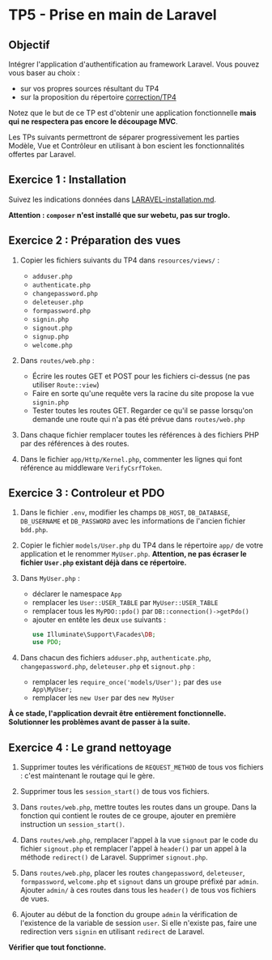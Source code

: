 TP5 - Prise en main de Laravel
==============================

Objectif
--------

Intégrer l'application d'authentification au framework Laravel.
Vous pouvez vous baser au choix :

- sur vos propres sources résultant du TP4
- sur la proposition du répertoire [correction/TP4](correction/TP4)

Notez que le but de ce TP est d'obtenir une application fonctionnelle **mais qui ne respectera pas encore le découpage MVC**.

Les TPs suivants permettront de séparer progressivement les parties Modèle, Vue et Contrôleur en utilisant à bon escient les fonctionnalités offertes par Laravel.


Exercice 1 : Installation
-------------------------

Suivez les indications données dans [LARAVEL-installation.md](LARAVEL-installation.md).

**Attention : `composer` n'est installé que sur webetu, pas sur troglo.**


Exercice 2 : Préparation des vues
---------------------------------

1. Copier les fichiers suivants du TP4 dans `resources/views/` :
    - `adduser.php`
    - `authenticate.php`
    - `changepassword.php`
    - `deleteuser.php`
    - `formpassword.php`
    - `signin.php`
    - `signout.php`
    - `signup.php`
    - `welcome.php`

1. Dans `routes/web.php` :
    - Écrire les routes GET et POST pour les fichiers ci-dessus (ne pas utiliser `Route::view`)
    - Faire en sorte qu'une requête vers la racine du site propose la vue `signin.php`
    - Tester toutes les routes GET. Regarder ce qu'il se passe lorsqu'on demande une route qui n'a pas été prévue dans `routes/web.php`

1. Dans chaque fichier remplacer toutes les références à des fichiers PHP par des références à des routes.

1. Dans le fichier `app/Http/Kernel.php`, commenter les lignes qui font référence au middleware `VerifyCsrfToken`.


Exercice 3 : Controleur et PDO
------------------------------

1. Dans le fichier `.env`,  modifier les champs `DB_HOST`, `DB_DATABASE`, `DB_USERNAME` et `DB_PASSWORD` avec les informations de l'ancien fichier `bdd.php`.

1. Copier le fichier `models/User.php` du TP4 dans le répertoire `app/` de votre application et le renommer `MyUser.php`. **Attention, ne pas écraser le fichier `User.php` existant déjà dans ce répertoire.**

1. Dans `MyUser.php` :
    - déclarer le namespace `App`
    - remplacer les `User::USER_TABLE` par `MyUser::USER_TABLE`
    - remplacer tous les `MyPDO::pdo()` par `DB::connection()->getPdo()`
    - ajouter en entête les deux `use` suivants :
        ```php
        use Illuminate\Support\Facades\DB;
        use PDO;
        ```

1. Dans chacun des fichiers `adduser.php`, `authenticate.php`, `changepassword.php`, `deleteuser.php` et `signout.php` :
    - remplacer les `require_once('models/User');` par des `use App\MyUser;`
    - remplacer les `new User` par des `new MyUser`

**À ce stade, l'application devrait être entièrement fonctionnelle. Solutionner les problèmes avant de passer à la suite.**


Exercice 4 : Le grand nettoyage
-------------------------------

1. Supprimer toutes les vérifications de `REQUEST_METHOD` de tous vos fichiers : c'est maintenant le routage qui le gère.

1. Supprimer tous les `session_start()` de tous vos fichiers.

1. Dans `routes/web.php`, mettre toutes les routes dans un groupe. Dans la fonction qui contient le routes de ce groupe, ajouter en première instruction un `session_start()`.

1. Dans `routes/web.php`, remplacer l'appel à la vue `signout` par le code du fichier `signout.php` et remplacer l'appel à `header()` par un appel à la méthode `redirect()` de Laravel. Supprimer `signout.php`.

1. Dans `routes/web.php`, placer les routes `changepassword`, `deleteuser`, `formpassword`, `welcome.php` et `signout` dans un groupe préfixé par `admin`. Ajouter `admin/` à ces routes dans tous les `header()` de tous vos fichiers de vues.

1. Ajouter au début de la fonction du groupe `admin` la vérification de l'existence de la variable de session `user`. Si elle n'existe pas, faire une redirection vers `signin` en utilisant `redirect` de Laravel.

**Vérifier que tout fonctionne.**
